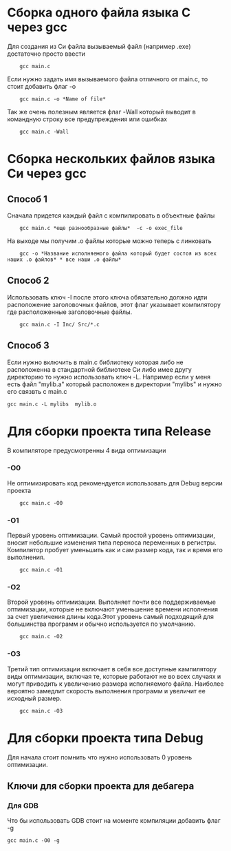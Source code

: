 # Сборка одного файла языка C через gcc 


 Для создания из Си файла вызываемый файл (например .exe) достаточно просто ввести
```
    gcc main.c 
```


Если нужно задать имя вызываемого файла отличного от main.c, то стоит добавить флаг -o

```
    gcc main.c -o *Name of file*
```

Так же очень полезным является флаг -Wall
который выводит в командную строку все предупреждения или ошибках
```
    gcc main.c -Wall
```




# Сборка нескольких файлов языка Си через gcc
## Способ 1
Сначала придется каждый файл с компилировать в объектные файлы

```
    gcc main.c *еще разнообразные файлы*  -c -o exec_file
```

На выходе мы получим .o файлы которые можно теперь с линковать
```
    gcc -o *Название исполняемого файла который будет состоя из всех наших .o файлов* * все наши .o файлы* 
```
## Способ 2
Использовать ключ -I после этого ключа обязательно должно идти расположение заголовочных файлов, этот флаг указывает компилятору где расположенные заголовочные файлы.
```
    gcc main.c -I Inc/ Src/*.c
```

## Способ 3 
Если нужно включить в main.c библиотеку которая либо не расположенна в стандартной библиотеке Си либо имее другу директорию то нужно использовать ключ -L.
Например если у меня есть файл "mylib.a" который расположен в директории "mylibs" и нужно его связвть с main.c 
```
gcc main.c -L mylibs  mylib.o
```



# Для сборки проекта типа Release 

В компиляторе предусмотренны 4 вида оптимизации 

### -O0
Не оптимизировать код рекомендуется использовать для Debug версии проекта 
```
    gcc main.c -O0
```

### -O1
Первый  уровень оптимизации.
Самый простой уровень оптимизации, вносит небольшие изменения типа переноса переменных в регистры.
Компилятор пробует уменьшить как и сам размер кода, так и время его выполнения.
```
    gcc main.c -O1
```

### -O2
Второй уровень оптимизации.
Выполняет почти все поддерживаемые оптимизации, которые не включают уменьшение времени исполнения за счет увеличения длины кода.Этот уровень самый подходящий для большинства программ и обычно используется по умолчанию.
```
    gcc main.c -O2
```


### -O3
Третий тип оптимизации включает в себя все доступные кампилятору виды оптимизации, включая те, которые работают не во всех случаях и могут приводить к увеличению размера исполняемого файла.
Наиболее вероятно замедлит скорость выполнения программ и увеличит ее исходный размер.
```
    gcc main.c -O3
```

# Для сборки проекта типа Debug

Для начала стоит помнить что нужно использовать 0 уровень оптимизации.

## Ключи для сборки проекта для дебагера
### Для GDB
Что бы использовать GDB стоит на моменте компиляции добавить флаг -g 
```
gcc main.c -O0 -g 
```


